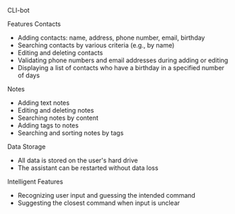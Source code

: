 CLI-bot

 Features
 Contacts
 - Adding contacts: name, address, phone number, email, birthday
 - Searching contacts by various criteria (e.g., by name)
 - Editing and deleting contacts
 - Validating phone numbers and email addresses during adding or editing
 - Displaying a list of contacts who have a birthday in a specified number of days

Notes
  -  Adding text notes
  -  Editing and deleting notes
  -  Searching notes by content
  -  Adding tags to notes
  -  Searching and sorting notes by tags

 Data Storage
  -  All data is stored on the user's hard drive
  -  The assistant can be restarted without data loss

 Intelligent Features
  -  Recognizing user input and guessing the intended command
  -  Suggesting the closest command when input is unclear
